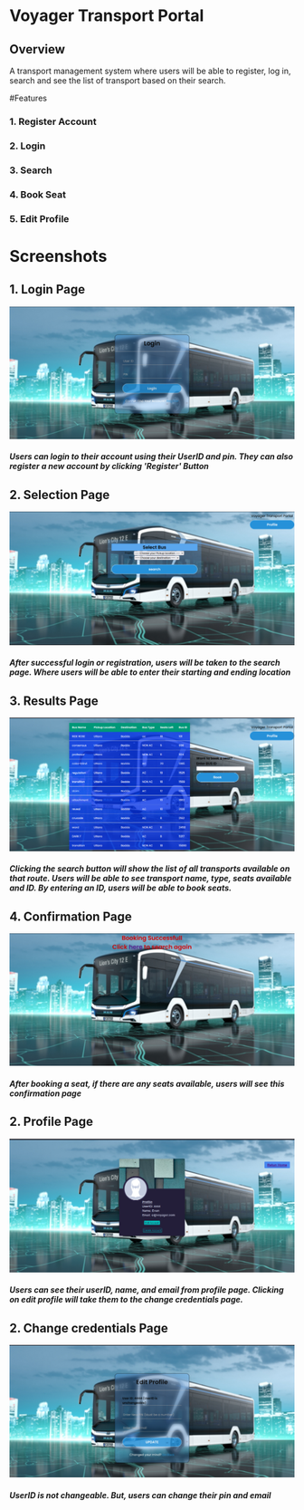 # Voyager Transport Portal
## Overview
A transport management system where users will be able to register, log in, search and see the list of transport based on their search.

#Features
### 1. Register Account
### 2. Login
### 3. Search
### 4. Book Seat
### 5. Edit Profile

# Screenshots
## 1. Login Page
![Login Page.](/Screenshots/Screenshot%20(160).png "Login Page")
##### Users can login to their account using their UserID and pin. They can also register a new account by clicking 'Register' Button

## 2. Selection Page
![Selection Page.](/Screenshots/Screenshot%20(161).png "Selection Page")
##### After successful login or registration, users will be taken to the search page. Where users will be able to enter their starting and ending location

## 3. Results Page
![Results Page.](/Screenshots/Screenshot%20(162).png "Results Page")
##### Clicking the search button will show the list of all transports available on that route. Users will be able to see transport name, type, seats available and ID. By entering an ID, users will be able to book seats.

## 4. Confirmation Page
![Confirmation Page.](/Screenshots/Screenshot%20(163).png "Confirmation Page")
##### After booking a seat, if there are any seats available, users will see this confirmation page


## 2. Profile Page
![Profile Page.](/Screenshots/Screenshot%20(165).png "Profile Page")
##### Users can see their userID, name, and email from profile page. Clicking on edit profile will take them to the change credentials page.

## 2. Change credentials Page
![Change Credentials Page.](/Screenshots/Screenshot%20(166).png "Change Credentials Page")
##### UserID is not changeable. But, users can change their pin and email
